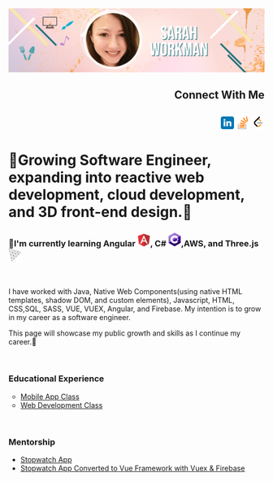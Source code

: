 <!--
**Sarah-Workman/Sarah-Workman** is a ✨ _special_ ✨ repository because its `README.md` (this file) appears on your GitHub profile.

Here are some ideas to get you started:

- 🔭 I’m currently working on ...
- 🌱 I’m currently learning ...
- 👯 I’m looking to collaborate on ...
- 🤔 I’m looking for help with ...
- 💬 Ask me about ...
- 📫 How to reach me: ...
- 😄 Pronouns: ...
- ⚡ Fun fact: ...
-->

<div id="header" align="center">
<img src="header.png" >

</div>
<div id="body">
<div id="connectionCard" align="right">
<h2 id="heading1" ><strong> Connect With Me</strong><h2>
<span><a href="https://linkedin.com/in/sarah-workman"><img src="linkedin.svg" width="5%" height="5%"></a></span>
<span><a href="https://stackoverflow.com/users/14133733/sarah-workman"><img src="stackoverflow.png" width="5%" height="5%" ></a></span>
<span><a href="https://leetcode.com/Sarah-Workman/"><img src="leetCodeImg.svg" width="5%" height="5%" ></a></span>
</div>

<H1> <strong>🌱Growing Software Engineer, expanding into reactive web development, cloud development, and 3D front-end design.</strong>🌱 </h1>
 <h3>🌱I'm currently learning Angular <img src="angularSVG.svg" width="5%" height="5%">, C# <img src="CsharpSVG.svg" width="5%" height="5%">,AWS, and Three.js<img src="three.jsSVG.svg" width="5%" height="5%"></h3>
<br>
<p> I have worked with Java, Native Web Components(using native HTML templates, shadow DOM, and custom elements), Javascript, HTML, CSS,SQL, SASS, VUE, VUEX, Angular, and Firebase.  My intention is to grow in my career as a software engineer. </p>

 <p> This page will showcase my public growth and skills as I continue my career.🌱</p>
 <div><br></div>
 <h3><strong>Educational Experience</strong></h3>
<ul type="circle">
<li><a href="https://github.com/Sarah-Workman/ITC-366-HW">Mobile App Class</a></li>
<li><a href="https://github.com/Sarah-Workman/ITC370-Web-Dev">Web Development Class</a></li>
</ul>
<br>
 <h3><strong>Mentorship</strong></h3>
 <ul>
  <li><a href="https://github.com/Sarah-Workman/project1_stopwatch">Stopwatch App</a></li>
  <li><a href="https://github.com/Sarah-Workman/Vue-stopwatch-">Stopwatch App Converted to Vue Framework with Vuex & Firebase</a></li>
  <ul>

</div>
